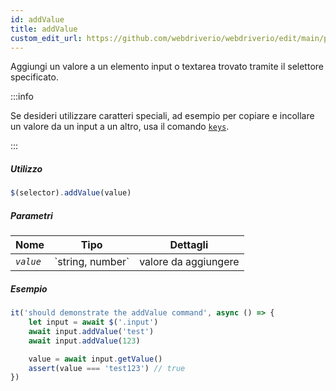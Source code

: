 ```yaml
---
id: addValue
title: addValue
custom_edit_url: https://github.com/webdriverio/webdriverio/edit/main/packages/webdriverio/src/commands/element/addValue.ts
---
```


Aggiungi un valore a un elemento input o textarea trovato tramite il selettore specificato.

:::info

Se desideri utilizzare caratteri speciali, ad esempio per copiare e incollare un valore da un input a un altro, usa il comando 
[`keys`](/docs/api/browser/keys).

:::

##### Utilizzo

```js
$(selector).addValue(value)
```

##### Parametri

<table>
  <thead>
    <tr>
      <th>Nome</th><th>Tipo</th><th>Dettagli</th>
    </tr>
  </thead>
  <tbody>
    <tr>
      <td><code><var>value</var></code></td>
      <td>`string, number`</td>
      <td>valore da aggiungere</td>
    </tr>
  </tbody>
</table>

##### Esempio

```js title="addValue.js"
it('should demonstrate the addValue command', async () => {
    let input = await $('.input')
    await input.addValue('test')
    await input.addValue(123)

    value = await input.getValue()
    assert(value === 'test123') // true
})
```